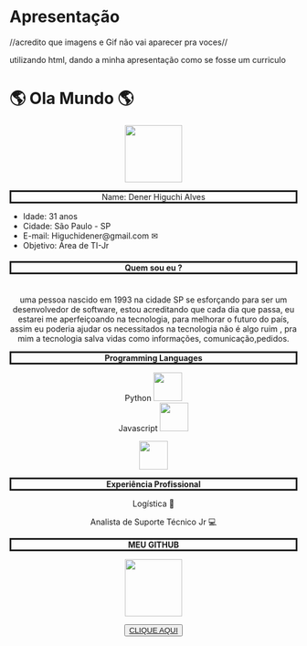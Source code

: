# Apresentação
//acredito que imagens e Gif não vai aparecer pra voces//



utilizando html, dando a minha apresentação como se fosse um curriculo 
<!DOCTYPE html>
<html lang="pt-br">
<head>
    <meta charset="UTF-8">
    <meta http-equiv="X-UA-Compatible" content="IE=edge">
    <metaasasa name="viewport" content="width=device-width, initial-scale=1.0">
    <h1>🌎 Ola Mundo 🌎 </h1>
<link rel="stylesheet" href="meu primeiro programa basico.html">


  <center>
  <p>
    <img src="https://media.licdn.com/dms/image/v2/D4D03AQEGpOVazgmSfA/profile-displayphoto-shrink_200_200/B4DZQUd5Y5GkAc-/0/1735510169882?e=1747872000&v=beta&t=_iWY0yaYGdFJgAoAtmORb2sE-pPyYBGce2LwGUh_BQw"width=100 height=100>
  </p>

  
  <p style="border: solid;">Name: Dener Higuchi Alves</p>
  
  </center>

  <ul>
    <li>Idade: 31 anos</li>
    <li>Cidade: São Paulo - SP </li>
  <li> E-mail: Higuchidener@gmail.com &#x2709;</li>
  <li> Objetivo: Área de TI-Jr  </li>
</ul>
<center><h4 font: 20px normal arial; style="border: solid"><strong> Quem sou eu ?</strong> </h4>
  <br>
  <label for = "csharp"> uma pessoa nascido em 1993 na cidade SP se esforçando para ser um desenvolvedor
  de software, estou acreditando que cada dia que passa, eu estarei me aperfeiçoando 
    na tecnologia, para melhorar o futuro do país, assim eu poderia ajudar os necessitados na tecnologia não é algo ruim ,
  pra mim a tecnologia salva vidas como informações, comunicação,pedidos. </label>

</center>
<center> <p style="border: solid;"> <strong>Programming Languages </strong> </p></center>
<center> 
<label for="csharp">Python <img src="https://upload.wikimedia.org/wikipedia/commons/c/c3/Python-logo-notext.svg"width=50 height=50> </label> 
 <br> 
<label for="csharp"> Javascript  <img src="https://upload.wikimedia.org/wikipedia/commons/6/6a/JavaScript-logo.png" width=50 height=50/> </label>
<br>

 <img src= "https://www.hubspot.com/hubfs/Arduino_Logo.svg.png" width=50 height=50> </label> 
 <br> 
 </center>
 
 <center> <p style="border: solid;"> <strong> Experiência Profissional </strong> </p></center>

 <center>
   <label for="csharp"> Logística 🚛 </label> 
 
<label for="csharp"> Analista de Suporte Técnico Jr 💻 </label> 
 </center>

 <center> <p style="border: solid;"> <strong>MEU GITHUB  </strong> </p>
 <p>
  <img src="https://hub.asimov.academy/wp-content/uploads/2024/11/github-logo.webp"width=100 height=100>
</p></center>
<center>
 <button><a href="https://github.com/Denerhiguchi/DenerHiguchi/blob/main/README.md">CLIQUE AQUI </a> </button></center>

</body>
</html>
